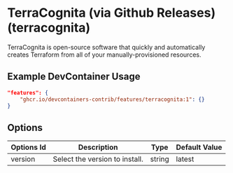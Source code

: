 
# TerraCognita (via Github Releases) (terracognita)

TerraCognita is open-source software that quickly and automatically creates Terraform from all of your manually-provisioned resources.

## Example DevContainer Usage

```json
"features": {
    "ghcr.io/devcontainers-contrib/features/terracognita:1": {}
}
```

## Options

| Options Id | Description | Type | Default Value |
|-----|-----|-----|-----|
| version | Select the version to install. | string | latest |


